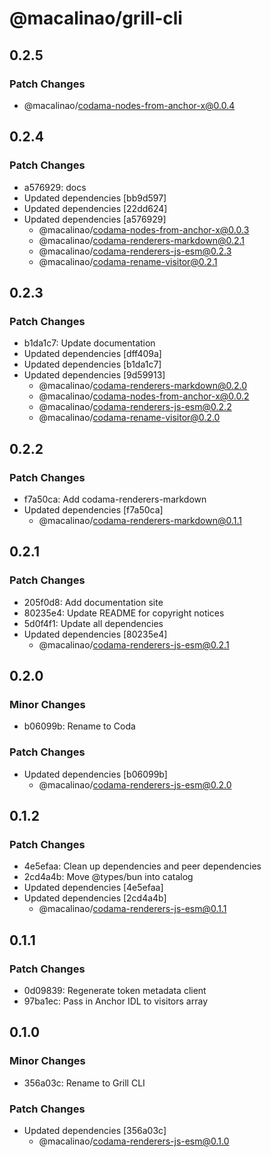 # @macalinao/grill-cli

## 0.2.5

### Patch Changes

- @macalinao/codama-nodes-from-anchor-x@0.0.4

## 0.2.4

### Patch Changes

- a576929: docs
- Updated dependencies [bb9d597]
- Updated dependencies [22dd624]
- Updated dependencies [a576929]
  - @macalinao/codama-nodes-from-anchor-x@0.0.3
  - @macalinao/codama-renderers-markdown@0.2.1
  - @macalinao/codama-renderers-js-esm@0.2.3
  - @macalinao/codama-rename-visitor@0.2.1

## 0.2.3

### Patch Changes

- b1da1c7: Update documentation
- Updated dependencies [dff409a]
- Updated dependencies [b1da1c7]
- Updated dependencies [9d59913]
  - @macalinao/codama-renderers-markdown@0.2.0
  - @macalinao/codama-nodes-from-anchor-x@0.0.2
  - @macalinao/codama-renderers-js-esm@0.2.2
  - @macalinao/codama-rename-visitor@0.2.0

## 0.2.2

### Patch Changes

- f7a50ca: Add codama-renderers-markdown
- Updated dependencies [f7a50ca]
  - @macalinao/codama-renderers-markdown@0.1.1

## 0.2.1

### Patch Changes

- 205f0d8: Add documentation site
- 80235e4: Update README for copyright notices
- 5d0f4f1: Update all dependencies
- Updated dependencies [80235e4]
  - @macalinao/codama-renderers-js-esm@0.2.1

## 0.2.0

### Minor Changes

- b06099b: Rename to Coda

### Patch Changes

- Updated dependencies [b06099b]
  - @macalinao/codama-renderers-js-esm@0.2.0

## 0.1.2

### Patch Changes

- 4e5efaa: Clean up dependencies and peer dependencies
- 2cd4a4b: Move @types/bun into catalog
- Updated dependencies [4e5efaa]
- Updated dependencies [2cd4a4b]
  - @macalinao/codama-renderers-js-esm@0.1.1

## 0.1.1

### Patch Changes

- 0d09839: Regenerate token metadata client
- 97ba1ec: Pass in Anchor IDL to visitors array

## 0.1.0

### Minor Changes

- 356a03c: Rename to Grill CLI

### Patch Changes

- Updated dependencies [356a03c]
  - @macalinao/codama-renderers-js-esm@0.1.0
